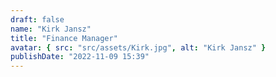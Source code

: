 ```yaml
---
draft: false
name: "Kirk Jansz"
title: "Finance Manager"
avatar: { src: "src/assets/Kirk.jpg", alt: "Kirk Jansz" }
publishDate: "2022-11-09 15:39"
---
```

